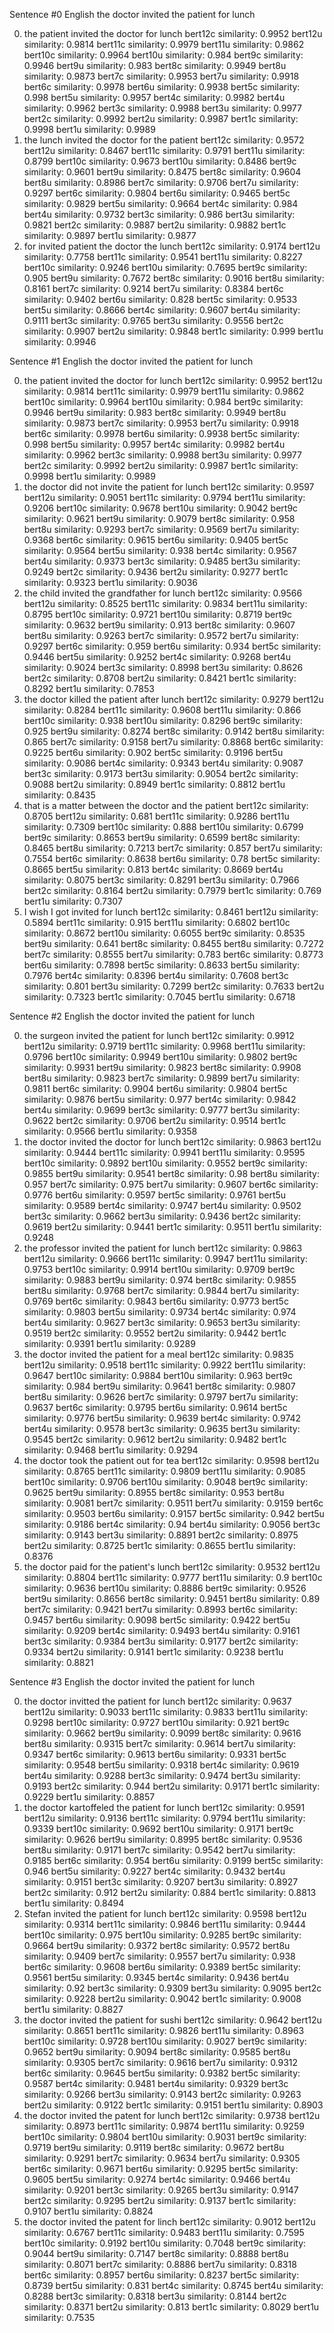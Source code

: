 Sentence #0
English
the doctor invited the patient for lunch

0. the patient invited the doctor for lunch
	 bert12c similarity: 0.9952
	 bert12u similarity: 0.9814
	 bert11c similarity: 0.9979
	 bert11u similarity: 0.9862
	 bert10c similarity: 0.9964
	 bert10u similarity: 0.984
	 bert9c similarity: 0.9946
	 bert9u similarity: 0.983
	 bert8c similarity: 0.9949
	 bert8u similarity: 0.9873
	 bert7c similarity: 0.9953
	 bert7u similarity: 0.9918
	 bert6c similarity: 0.9978
	 bert6u similarity: 0.9938
	 bert5c similarity: 0.998
	 bert5u similarity: 0.9957
	 bert4c similarity: 0.9982
	 bert4u similarity: 0.9962
	 bert3c similarity: 0.9988
	 bert3u similarity: 0.9977
	 bert2c similarity: 0.9992
	 bert2u similarity: 0.9987
	 bert1c similarity: 0.9998
	 bert1u similarity: 0.9989
1. the lunch invited the doctor for the patient
	 bert12c similarity: 0.9572
	 bert12u similarity: 0.8467
	 bert11c similarity: 0.9791
	 bert11u similarity: 0.8799
	 bert10c similarity: 0.9673
	 bert10u similarity: 0.8486
	 bert9c similarity: 0.9601
	 bert9u similarity: 0.8475
	 bert8c similarity: 0.9604
	 bert8u similarity: 0.8986
	 bert7c similarity: 0.9706
	 bert7u similarity: 0.9297
	 bert6c similarity: 0.9804
	 bert6u similarity: 0.9465
	 bert5c similarity: 0.9829
	 bert5u similarity: 0.9664
	 bert4c similarity: 0.984
	 bert4u similarity: 0.9732
	 bert3c similarity: 0.986
	 bert3u similarity: 0.9821
	 bert2c similarity: 0.9887
	 bert2u similarity: 0.9882
	 bert1c similarity: 0.9897
	 bert1u similarity: 0.9877
2. for invited patient the doctor the lunch
	 bert12c similarity: 0.9174
	 bert12u similarity: 0.7758
	 bert11c similarity: 0.9541
	 bert11u similarity: 0.8227
	 bert10c similarity: 0.9246
	 bert10u similarity: 0.7695
	 bert9c similarity: 0.905
	 bert9u similarity: 0.7672
	 bert8c similarity: 0.9016
	 bert8u similarity: 0.8161
	 bert7c similarity: 0.9214
	 bert7u similarity: 0.8384
	 bert6c similarity: 0.9402
	 bert6u similarity: 0.828
	 bert5c similarity: 0.9533
	 bert5u similarity: 0.8666
	 bert4c similarity: 0.9607
	 bert4u similarity: 0.9111
	 bert3c similarity: 0.9765
	 bert3u similarity: 0.9556
	 bert2c similarity: 0.9907
	 bert2u similarity: 0.9848
	 bert1c similarity: 0.999
	 bert1u similarity: 0.9946


Sentence #1
English
the doctor invited the patient for lunch

0. the patient invited the doctor for lunch
	 bert12c similarity: 0.9952
	 bert12u similarity: 0.9814
	 bert11c similarity: 0.9979
	 bert11u similarity: 0.9862
	 bert10c similarity: 0.9964
	 bert10u similarity: 0.984
	 bert9c similarity: 0.9946
	 bert9u similarity: 0.983
	 bert8c similarity: 0.9949
	 bert8u similarity: 0.9873
	 bert7c similarity: 0.9953
	 bert7u similarity: 0.9918
	 bert6c similarity: 0.9978
	 bert6u similarity: 0.9938
	 bert5c similarity: 0.998
	 bert5u similarity: 0.9957
	 bert4c similarity: 0.9982
	 bert4u similarity: 0.9962
	 bert3c similarity: 0.9988
	 bert3u similarity: 0.9977
	 bert2c similarity: 0.9992
	 bert2u similarity: 0.9987
	 bert1c similarity: 0.9998
	 bert1u similarity: 0.9989
1. the doctor did not invite the patient for lunch
	 bert12c similarity: 0.9597
	 bert12u similarity: 0.9051
	 bert11c similarity: 0.9794
	 bert11u similarity: 0.9206
	 bert10c similarity: 0.9678
	 bert10u similarity: 0.9042
	 bert9c similarity: 0.9621
	 bert9u similarity: 0.9079
	 bert8c similarity: 0.958
	 bert8u similarity: 0.9293
	 bert7c similarity: 0.9569
	 bert7u similarity: 0.9368
	 bert6c similarity: 0.9615
	 bert6u similarity: 0.9405
	 bert5c similarity: 0.9564
	 bert5u similarity: 0.938
	 bert4c similarity: 0.9567
	 bert4u similarity: 0.9373
	 bert3c similarity: 0.9485
	 bert3u similarity: 0.9249
	 bert2c similarity: 0.9436
	 bert2u similarity: 0.9277
	 bert1c similarity: 0.9323
	 bert1u similarity: 0.9036
2. the child invited the grandfather for lunch
	 bert12c similarity: 0.9566
	 bert12u similarity: 0.8525
	 bert11c similarity: 0.9834
	 bert11u similarity: 0.8795
	 bert10c similarity: 0.9721
	 bert10u similarity: 0.8719
	 bert9c similarity: 0.9632
	 bert9u similarity: 0.913
	 bert8c similarity: 0.9607
	 bert8u similarity: 0.9263
	 bert7c similarity: 0.9572
	 bert7u similarity: 0.9297
	 bert6c similarity: 0.959
	 bert6u similarity: 0.934
	 bert5c similarity: 0.9446
	 bert5u similarity: 0.9252
	 bert4c similarity: 0.9268
	 bert4u similarity: 0.9024
	 bert3c similarity: 0.8998
	 bert3u similarity: 0.8626
	 bert2c similarity: 0.8708
	 bert2u similarity: 0.8421
	 bert1c similarity: 0.8292
	 bert1u similarity: 0.7853
3. the doctor killed the patient after lunch
	 bert12c similarity: 0.9279
	 bert12u similarity: 0.8284
	 bert11c similarity: 0.9608
	 bert11u similarity: 0.866
	 bert10c similarity: 0.938
	 bert10u similarity: 0.8296
	 bert9c similarity: 0.925
	 bert9u similarity: 0.8274
	 bert8c similarity: 0.9142
	 bert8u similarity: 0.865
	 bert7c similarity: 0.9158
	 bert7u similarity: 0.8868
	 bert6c similarity: 0.9225
	 bert6u similarity: 0.902
	 bert5c similarity: 0.9196
	 bert5u similarity: 0.9086
	 bert4c similarity: 0.9343
	 bert4u similarity: 0.9087
	 bert3c similarity: 0.9173
	 bert3u similarity: 0.9054
	 bert2c similarity: 0.9088
	 bert2u similarity: 0.8949
	 bert1c similarity: 0.8812
	 bert1u similarity: 0.8435
4. that is a matter between the doctor and the patient
	 bert12c similarity: 0.8705
	 bert12u similarity: 0.681
	 bert11c similarity: 0.9286
	 bert11u similarity: 0.7309
	 bert10c similarity: 0.888
	 bert10u similarity: 0.6799
	 bert9c similarity: 0.8653
	 bert9u similarity: 0.6599
	 bert8c similarity: 0.8465
	 bert8u similarity: 0.7213
	 bert7c similarity: 0.857
	 bert7u similarity: 0.7554
	 bert6c similarity: 0.8638
	 bert6u similarity: 0.78
	 bert5c similarity: 0.8665
	 bert5u similarity: 0.813
	 bert4c similarity: 0.8669
	 bert4u similarity: 0.8075
	 bert3c similarity: 0.8291
	 bert3u similarity: 0.7966
	 bert2c similarity: 0.8164
	 bert2u similarity: 0.7979
	 bert1c similarity: 0.769
	 bert1u similarity: 0.7307
5. I wish I got invited for lunch
	 bert12c similarity: 0.8461
	 bert12u similarity: 0.5894
	 bert11c similarity: 0.915
	 bert11u similarity: 0.6802
	 bert10c similarity: 0.8672
	 bert10u similarity: 0.6055
	 bert9c similarity: 0.8535
	 bert9u similarity: 0.641
	 bert8c similarity: 0.8455
	 bert8u similarity: 0.7272
	 bert7c similarity: 0.8555
	 bert7u similarity: 0.783
	 bert6c similarity: 0.8773
	 bert6u similarity: 0.7898
	 bert5c similarity: 0.8633
	 bert5u similarity: 0.7976
	 bert4c similarity: 0.8396
	 bert4u similarity: 0.7608
	 bert3c similarity: 0.801
	 bert3u similarity: 0.7299
	 bert2c similarity: 0.7633
	 bert2u similarity: 0.7323
	 bert1c similarity: 0.7045
	 bert1u similarity: 0.6718


Sentence #2
English
the doctor invited the patient for lunch

0. the surgeon invited the patient for lunch
	 bert12c similarity: 0.9912
	 bert12u similarity: 0.9719
	 bert11c similarity: 0.9968
	 bert11u similarity: 0.9796
	 bert10c similarity: 0.9949
	 bert10u similarity: 0.9802
	 bert9c similarity: 0.9931
	 bert9u similarity: 0.9823
	 bert8c similarity: 0.9908
	 bert8u similarity: 0.9823
	 bert7c similarity: 0.9899
	 bert7u similarity: 0.9811
	 bert6c similarity: 0.9904
	 bert6u similarity: 0.9804
	 bert5c similarity: 0.9876
	 bert5u similarity: 0.977
	 bert4c similarity: 0.9842
	 bert4u similarity: 0.9699
	 bert3c similarity: 0.9777
	 bert3u similarity: 0.9622
	 bert2c similarity: 0.9706
	 bert2u similarity: 0.9514
	 bert1c similarity: 0.9566
	 bert1u similarity: 0.9358
1. the doctor invited the doctor for lunch
	 bert12c similarity: 0.9863
	 bert12u similarity: 0.9444
	 bert11c similarity: 0.9941
	 bert11u similarity: 0.9595
	 bert10c similarity: 0.9892
	 bert10u similarity: 0.9552
	 bert9c similarity: 0.9855
	 bert9u similarity: 0.9541
	 bert8c similarity: 0.98
	 bert8u similarity: 0.957
	 bert7c similarity: 0.975
	 bert7u similarity: 0.9607
	 bert6c similarity: 0.9776
	 bert6u similarity: 0.9597
	 bert5c similarity: 0.9761
	 bert5u similarity: 0.9589
	 bert4c similarity: 0.9747
	 bert4u similarity: 0.9502
	 bert3c similarity: 0.9662
	 bert3u similarity: 0.9436
	 bert2c similarity: 0.9619
	 bert2u similarity: 0.9441
	 bert1c similarity: 0.9511
	 bert1u similarity: 0.9248
2. the professor invited the patient for lunch
	 bert12c similarity: 0.9863
	 bert12u similarity: 0.9666
	 bert11c similarity: 0.9947
	 bert11u similarity: 0.9753
	 bert10c similarity: 0.9914
	 bert10u similarity: 0.9709
	 bert9c similarity: 0.9883
	 bert9u similarity: 0.974
	 bert8c similarity: 0.9855
	 bert8u similarity: 0.9768
	 bert7c similarity: 0.9844
	 bert7u similarity: 0.9769
	 bert6c similarity: 0.9843
	 bert6u similarity: 0.9773
	 bert5c similarity: 0.9803
	 bert5u similarity: 0.9734
	 bert4c similarity: 0.974
	 bert4u similarity: 0.9627
	 bert3c similarity: 0.9653
	 bert3u similarity: 0.9519
	 bert2c similarity: 0.9552
	 bert2u similarity: 0.9442
	 bert1c similarity: 0.9391
	 bert1u similarity: 0.9289
3. the doctor invited the patient for a meal
	 bert12c similarity: 0.9835
	 bert12u similarity: 0.9518
	 bert11c similarity: 0.9922
	 bert11u similarity: 0.9647
	 bert10c similarity: 0.9884
	 bert10u similarity: 0.963
	 bert9c similarity: 0.984
	 bert9u similarity: 0.9641
	 bert8c similarity: 0.9807
	 bert8u similarity: 0.9626
	 bert7c similarity: 0.9797
	 bert7u similarity: 0.9637
	 bert6c similarity: 0.9795
	 bert6u similarity: 0.9614
	 bert5c similarity: 0.9776
	 bert5u similarity: 0.9639
	 bert4c similarity: 0.9742
	 bert4u similarity: 0.9578
	 bert3c similarity: 0.9635
	 bert3u similarity: 0.9545
	 bert2c similarity: 0.9612
	 bert2u similarity: 0.9482
	 bert1c similarity: 0.9468
	 bert1u similarity: 0.9294
4. the doctor took the patient out for tea
	 bert12c similarity: 0.9598
	 bert12u similarity: 0.8765
	 bert11c similarity: 0.9809
	 bert11u similarity: 0.9085
	 bert10c similarity: 0.9706
	 bert10u similarity: 0.9048
	 bert9c similarity: 0.9625
	 bert9u similarity: 0.8955
	 bert8c similarity: 0.953
	 bert8u similarity: 0.9081
	 bert7c similarity: 0.9511
	 bert7u similarity: 0.9159
	 bert6c similarity: 0.9503
	 bert6u similarity: 0.9157
	 bert5c similarity: 0.942
	 bert5u similarity: 0.9186
	 bert4c similarity: 0.94
	 bert4u similarity: 0.9056
	 bert3c similarity: 0.9143
	 bert3u similarity: 0.8891
	 bert2c similarity: 0.8975
	 bert2u similarity: 0.8725
	 bert1c similarity: 0.8655
	 bert1u similarity: 0.8376
5. the doctor paid for the patient's lunch
	 bert12c similarity: 0.9532
	 bert12u similarity: 0.8804
	 bert11c similarity: 0.9777
	 bert11u similarity: 0.9
	 bert10c similarity: 0.9636
	 bert10u similarity: 0.8886
	 bert9c similarity: 0.9526
	 bert9u similarity: 0.8656
	 bert8c similarity: 0.9451
	 bert8u similarity: 0.89
	 bert7c similarity: 0.9421
	 bert7u similarity: 0.8993
	 bert6c similarity: 0.9457
	 bert6u similarity: 0.9098
	 bert5c similarity: 0.9422
	 bert5u similarity: 0.9209
	 bert4c similarity: 0.9493
	 bert4u similarity: 0.9161
	 bert3c similarity: 0.9384
	 bert3u similarity: 0.9177
	 bert2c similarity: 0.9334
	 bert2u similarity: 0.9141
	 bert1c similarity: 0.9238
	 bert1u similarity: 0.8821


Sentence #3
English
the doctor invited the patient for lunch

0. the doctor invitted the patient for lunch
	 bert12c similarity: 0.9637
	 bert12u similarity: 0.9033
	 bert11c similarity: 0.9833
	 bert11u similarity: 0.9298
	 bert10c similarity: 0.9727
	 bert10u similarity: 0.921
	 bert9c similarity: 0.9662
	 bert9u similarity: 0.9099
	 bert8c similarity: 0.9616
	 bert8u similarity: 0.9315
	 bert7c similarity: 0.9614
	 bert7u similarity: 0.9347
	 bert6c similarity: 0.9613
	 bert6u similarity: 0.9331
	 bert5c similarity: 0.9548
	 bert5u similarity: 0.9318
	 bert4c similarity: 0.9619
	 bert4u similarity: 0.9288
	 bert3c similarity: 0.9474
	 bert3u similarity: 0.9193
	 bert2c similarity: 0.944
	 bert2u similarity: 0.9171
	 bert1c similarity: 0.9229
	 bert1u similarity: 0.8857
1. the doctor kartoffeled the patient for lunch
	 bert12c similarity: 0.9591
	 bert12u similarity: 0.9136
	 bert11c similarity: 0.9794
	 bert11u similarity: 0.9339
	 bert10c similarity: 0.9692
	 bert10u similarity: 0.9171
	 bert9c similarity: 0.9626
	 bert9u similarity: 0.8995
	 bert8c similarity: 0.9536
	 bert8u similarity: 0.9171
	 bert7c similarity: 0.9542
	 bert7u similarity: 0.9185
	 bert6c similarity: 0.954
	 bert6u similarity: 0.9199
	 bert5c similarity: 0.946
	 bert5u similarity: 0.9227
	 bert4c similarity: 0.9432
	 bert4u similarity: 0.9151
	 bert3c similarity: 0.9207
	 bert3u similarity: 0.8927
	 bert2c similarity: 0.912
	 bert2u similarity: 0.884
	 bert1c similarity: 0.8813
	 bert1u similarity: 0.8494
2. Stefan invited the patient for lunch
	 bert12c similarity: 0.9598
	 bert12u similarity: 0.9314
	 bert11c similarity: 0.9846
	 bert11u similarity: 0.9444
	 bert10c similarity: 0.975
	 bert10u similarity: 0.9285
	 bert9c similarity: 0.9664
	 bert9u similarity: 0.9372
	 bert8c similarity: 0.9572
	 bert8u similarity: 0.9409
	 bert7c similarity: 0.9557
	 bert7u similarity: 0.938
	 bert6c similarity: 0.9608
	 bert6u similarity: 0.9389
	 bert5c similarity: 0.9561
	 bert5u similarity: 0.9345
	 bert4c similarity: 0.9436
	 bert4u similarity: 0.92
	 bert3c similarity: 0.9309
	 bert3u similarity: 0.9095
	 bert2c similarity: 0.9228
	 bert2u similarity: 0.9042
	 bert1c similarity: 0.9008
	 bert1u similarity: 0.8827
3. the doctor invited the patient for sushi
	 bert12c similarity: 0.9642
	 bert12u similarity: 0.8651
	 bert11c similarity: 0.9826
	 bert11u similarity: 0.8963
	 bert10c similarity: 0.9728
	 bert10u similarity: 0.9027
	 bert9c similarity: 0.9652
	 bert9u similarity: 0.9094
	 bert8c similarity: 0.9585
	 bert8u similarity: 0.9305
	 bert7c similarity: 0.9616
	 bert7u similarity: 0.9312
	 bert6c similarity: 0.9645
	 bert5u similarity: 0.9382
	 bert5c similarity: 0.9587
	 bert4c similarity: 0.9481
	 bert4u similarity: 0.9329
	 bert3c similarity: 0.9266
	 bert3u similarity: 0.9143
	 bert2c similarity: 0.9263
	 bert2u similarity: 0.9122
	 bert1c similarity: 0.9151
	 bert1u similarity: 0.8903
4. the doctor invited the patent for lunch
	 bert12c similarity: 0.9738
	 bert12u similarity: 0.8973
	 bert11c similarity: 0.9874
	 bert11u similarity: 0.9259
	 bert10c similarity: 0.9804
	 bert10u similarity: 0.9031
	 bert9c similarity: 0.9719
	 bert9u similarity: 0.9119
	 bert8c similarity: 0.9672
	 bert8u similarity: 0.9291
	 bert7c similarity: 0.9634
	 bert7u similarity: 0.9305
	 bert6c similarity: 0.9671
	 bert6u similarity: 0.9295
	 bert5c similarity: 0.9605
	 bert5u similarity: 0.9274
	 bert4c similarity: 0.9466
	 bert4u similarity: 0.9201
	 bert3c similarity: 0.9265
	 bert3u similarity: 0.9147
	 bert2c similarity: 0.9295
	 bert2u similarity: 0.9137
	 bert1c similarity: 0.9107
	 bert1u similarity: 0.8824
5. the doctor invited the patent for linch
	 bert12c similarity: 0.9012
	 bert12u similarity: 0.6767
	 bert11c similarity: 0.9483
	 bert11u similarity: 0.7595
	 bert10c similarity: 0.9192
	 bert10u similarity: 0.7048
	 bert9c similarity: 0.9044
	 bert9u similarity: 0.7147
	 bert8c similarity: 0.8888
	 bert8u similarity: 0.8071
	 bert7c similarity: 0.8886
	 bert7u similarity: 0.8318
	 bert6c similarity: 0.8957
	 bert6u similarity: 0.8237
	 bert5c similarity: 0.8739
	 bert5u similarity: 0.831
	 bert4c similarity: 0.8745
	 bert4u similarity: 0.8288
	 bert3c similarity: 0.8318
	 bert3u similarity: 0.8144
	 bert2c similarity: 0.8371
	 bert2u similarity: 0.813
	 bert1c similarity: 0.8029
	 bert1u similarity: 0.7535
	 